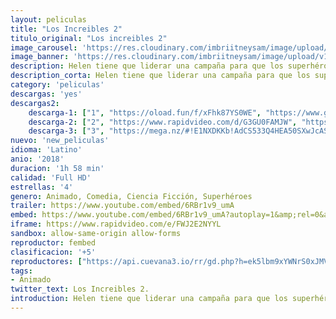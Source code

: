 ```yaml
---
layout: peliculas
title: "Los Increibles 2"
titulo_original: "Los increibles 2"
image_carousel: 'https://res.cloudinary.com/imbriitneysam/image/upload/v1540947279/increibles-poster-min.jpg'
image_banner: 'https://res.cloudinary.com/imbriitneysam/image/upload/v1540947280/increibles-banner-min.jpg'
description: Helen tiene que liderar una campaña para que los superhéroes regresen, mientras Bob vive su vida normal con Violet, Dash y el bebé Jack-Jack cuyos superpoderes descubriremos.
description_corta: Helen tiene que liderar una campaña para que los superhéroes regresen, mientras Bob vive su vida normal con Violet, Dash y el bebé Jack-Jack cuyos superpoderes descubriremos.
category: 'peliculas'
descargas: 'yes'
descargas2:
    descarga-1: ["1", "https://oload.fun/f/xFhk87YS0WE", "https://www.google.com/s2/favicons?domain=openload.co","OpenLoad","https://res.cloudinary.com/imbriitneysam/image/upload/v1541473684/mexico.png", "Latino", "Full HD"]
    descarga-2: ["2", "https://www.rapidvideo.com/d/G3GU0FAMJW", "https://www.google.com/s2/favicons?domain=www.rapidvideo.com","RapidVideo","https://res.cloudinary.com/imbriitneysam/image/upload/v1541473684/mexico.png", "Latino", "Full HD"]
    descarga-3: ["3", "https://mega.nz/#!E1NXDKKb!AdCS533Q4HEA50SXwJcASMYsMtwJoXJn3qOg-0cmLks", "https://www.google.com/s2/favicons?domain=mega.nz","Mega","https://res.cloudinary.com/imbriitneysam/image/upload/v1541473684/mexico.png", "Latino", "Full HD"]
nuevo: 'new_peliculas'
idioma: 'Latino'
anio: '2018'
duracion: '1h 58 min'
calidad: 'Full HD'
estrellas: '4'
genero: Animado, Comedia, Ciencia Ficción, Superhéroes
trailer: https://www.youtube.com/embed/6RBr1v9_umA
embed: https://www.youtube.com/embed/6RBr1v9_umA?autoplay=1&amp;rel=0&amp;hd=1&border=0&wmode=opaque&enablejsapi=1&modestbranding=1&controls=1&showinfo=0
iframe: https://www.rapidvideo.com/e/FWJ2E2NYYL
sandbox: allow-same-origin allow-forms
reproductor: fembed
clasificacion: '+5'
reproductores: ["https://api.cuevana3.io/rr/gd.php?h=ek5lbm9xYWNrS0xJMVp5b21KREk0dFBLbjVkaHhkRGdrOG1jbnBpUnhhS1Z1WXVZbXR2TjJ0NjNpR0thMU1xM3pkTmxwYXlQc2FiSXRXdURuc2ZTN05HU3FadVkyUT09"]
tags:
- Animado
twitter_text: Los Increibles 2.
introduction: Helen tiene que liderar una campaña para que los superhéroes regresen, mientras Bob vive su vida normal con Violet, Dash y el bebé Jack-Jack —cuyos superpoderes descubriremos.
---
```












